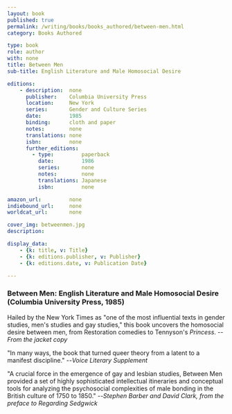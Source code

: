 ```yaml
---
layout: book
published: true
permalink: /writing/books/books_authored/between-men.html
category: Books Authored

type: book
role: author
with: none
title: Between Men
sub-title: English Literature and Male Homosocial Desire

editions:
    - description:  none
      publisher:    Columbia University Press
      location:     New York
      series:       Gender and Culture Series
      date:         1985
      binding:      cloth and paper
      notes:        none
      translations: none
      isbn:         none
      further_editions:
        - type:         paperback
          date:         1986
          series:       none
          notes:        none
          translations: Japanese
          isbn:         none

amazon_url:         none
indiebound_url:     none
worldcat_url:       none

cover_img: betweenmen.jpg
description:

display_data:
    - {k: title, v: Title}
    - {k: editions.publisher, v: Publisher}
    - {k: editions.date, v: Publication Date}

---
```


### Between Men: English Literature and Male Homosocial Desire (Columbia University Press, 1985)

Hailed by the New York Times as "one of the most influential texts in gender studies, men's studies and gay studies," this book uncovers the homosocial desire between men, from Restoration comedies to Tennyson's <i>Princess</i>. --<i>From the jacket copy</i>

"In many ways, the book that turned queer theory from a latent to a manifest discipline." --<i>Voice Literary Supplement</i>

"A crucial force in the emergence of gay and lesbian studies, Between Men provided a set of highly sophisticated intellectual itineraries and conceptual tools for analyzing the psychosocial complexities of male bonding in the British culture of 1750 to 1850." --<i>Stephen Barber and David Clark, from the preface to Regarding Sedgwick<i>